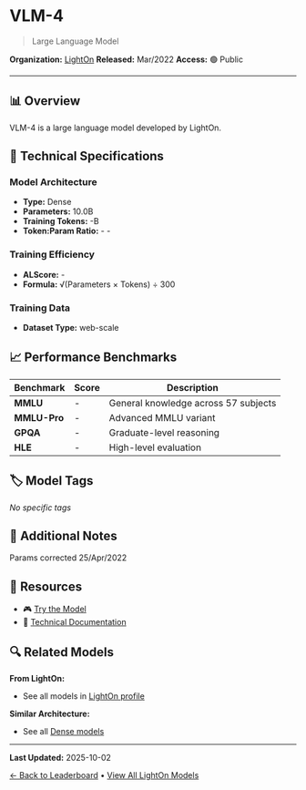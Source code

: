 # VLM-4

> Large Language Model

**Organization:** [LightOn](../../labs/lighton.md)
**Released:** Mar/2022
**Access:** 🟢 Public

---

## 📊 Overview

VLM-4 is a large language model developed by LightOn.

## 🔧 Technical Specifications

### Model Architecture
- **Type:** Dense
- **Parameters:** 10.0B
- **Training Tokens:** -B
- **Token:Param Ratio:** - -

### Training Efficiency
- **ALScore:** -
- **Formula:** √(Parameters × Tokens) ÷ 300

### Training Data
- **Dataset Type:** web-scale

## 📈 Performance Benchmarks

| Benchmark | Score | Description |
|-----------|-------|-------------|
| **MMLU** | - | General knowledge across 57 subjects |
| **MMLU-Pro** | - | Advanced MMLU variant |
| **GPQA** | - | Graduate-level reasoning |
| **HLE** | - | High-level evaluation |

## 🏷️ Model Tags

_No specific tags_

## 📝 Additional Notes

Params corrected 25/Apr/2022

## 🔗 Resources

- 🎮 [Try the Model](Muse)
- 📄 [Technical Documentation](https://www-cnbc-com.cdn.ampproject.org/c/s/www.cnbc.com/amp/2022/03/08/reid-hoffman-has-set-up-a-new-ai-company-with-deepminds-co-founder.html)

## 🔍 Related Models

**From LightOn:**
- See all models in [LightOn profile](../../labs/lighton.md)

**Similar Architecture:**
- See all [Dense models](../../architectures/dense.md)

---

**Last Updated:** 2025-10-02

[← Back to Leaderboard](../../README.md) • [View All LightOn Models](../../labs/lighton.md)
